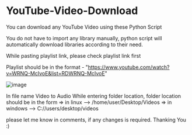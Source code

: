 # YouTube-Video-Download
You can download any YouTube Video using these Python Script

You do not have to import any library manually, python script will automatically download libraries according to their need.

While pasting playlist link, please check playlist link first

Playlist should be in the format - "https://www.youtube.com/watch?v=WRNQ-McIvoE&list=RDWRNQ-McIvoE"

![image](https://user-images.githubusercontent.com/73931949/204152613-aacfb3bf-f8db-4a26-8288-10523e4bd944.png)



In file name Video to Audio
While entering folder location, folder location should be in the form
=> in linux --> /home/user/Desktop/Videos
=> in windows --> C://users/desktop/videos



please let me know in comments, if any changes is required.
Thanking You :)
